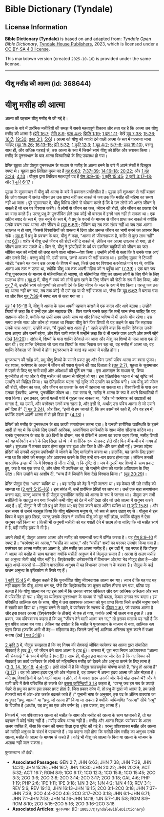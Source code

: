 # Bible Dictionary (Tyndale)

## License Information

**Bible Dictionary (Tyndale)** is based on and adapted from: _Tyndale Open Bible Dictionary_, [Tyndale House Publishers](https://tyndaleopenresources.com/), 2023, which is licensed under a [CC BY-SA 4.0 license](https://creativecommons.org/licenses/by-sa/4.0/legalcode.en).

This markdown version (created `2025-10-16`) is provided under the same license.



--------------------------------

## यीशु मसीह की आत्मा (id: 368644)

यीशु मसीह की आत्मा
==================

आत्मा की पहचान यीशु मसीह से की गई है।

आत्मा के बारे में प्रारंभिक मसीहियों की समझ में सबसे महत्वपूर्ण विकास और तत्व यह है कि आत्मा अब यीशु मसीह की आत्मा है ([प्रेरि 16:7](https://ref.ly/Acts16:7); [रोमि 8:9](https://ref.ly/Rom8:9); [गला 4:6](https://ref.ly/Gal4:6); [फिलि 1:19](https://ref.ly/Phil1:19); [1 पत 1:11](https://ref.ly/1Pet1:11); देखें [यूह 7:38](https://ref.ly/John7:38); [15:26](https://ref.ly/John15:26); [16:7](https://ref.ly/John16:7); [19:30](https://ref.ly/John19:30); [प्रका 3:1](https://ref.ly/Rev3:1); [5:6](https://ref.ly/Rev5:6))। आत्मा को यीशु की गवाही देने वाली आत्मा के रूप में पहचाना जाना चाहिए ([यूह 15:26](https://ref.ly/John15:26); [16:13–15](https://ref.ly/John16:13-John16:15); [प्रेरि 5:32](https://ref.ly/Acts5:32); [1 कुरि 12:3](https://ref.ly/1Cor12:3); [1 यूह 4:2](https://ref.ly/1John4:2); [5:7–8](https://ref.ly/1John5:7-1John5:8); [प्रका 19:10](https://ref.ly/Rev19:10)), परन्तु साथ ही, और अधिक गहराई से, उस आत्मा के रूप में जिसने स्वयं यीशु को प्रेरित और सशक्त किया। मसीह के पुनरुत्थान के बाद आत्मा विश्वासियों के लिए उपलब्ध हो गया।

प्रेरित यूहन्ना और पौलुस पुनरुत्थान के माध्यम से मसीह के आत्मा बनने के बारे में अपने लेखों में बिल्कुल स्पष्ट थे। यूहन्ना द्वारा लिखित मुख्य पद हैं [यूह 6:63](https://ref.ly/John6:63); [7:37–39](https://ref.ly/John7:37-John7:39); [14:16–18](https://ref.ly/John14:16-John14:18); [20:22](https://ref.ly/John20:22); और [1 यूह 3:24](https://ref.ly/1John3:24); [4:13](https://ref.ly/1John4:13)। पौलुस द्वारा लिखित महत्वपूर्ण पद हैं [रोम 8:9–10](https://ref.ly/Rom8:9-Rom8:10); [1 कुरि 15:45](https://ref.ly/1Cor15:45); [2 कुरि 3:17–18](https://ref.ly/2Cor3:17-2Cor3:18); और [1 कुरि 6:17](https://ref.ly/1Cor6:17)।

यूहन्ना के सुसमाचार में यीशु की आत्मा के बारे में प्रकाशन प्रगतिशील है। यूहन्ना हमें शुरुआत से नहीं बताता कि लोग वास्तव में अनंत जीवन तब तक प्राप्त नहीं कर सकते थे जब तक कि मसीह की महिमा का समय नहीं आ जाता। पूरे सुसमाचार में, यीशु विभिन्न लोगों से घोषणा करते हैं कि वे उन लोगों को अनंत जीवन दे सकते हैं जो उन पर विश्वास करेंगे। वे लोगों से जीवन का जल, जीवन की रोटी, और जीवन का प्रकाश देने का वादा करते हैं। परन्तु प्रभु के पुनर्जीवित होने तक कोई भी वास्तव में इनमें भाग नहीं ले सकता था। एक अग्रिम स्वाद के रूप में, एक नमूने के रूप में, वे प्रभु के वचनों के माध्यम से जीवन प्राप्त कर सकते थे क्योंकि उनके वचन स्वयं आत्मा और जीवन थे ([यूह 6:63](https://ref.ly/John6:63)); लेकिन यह तब तक संभव नहीं था जब तक आत्मा उपलब्ध न हो जाए, जिससे विश्वासियों को वास्तव में दिव्य और अनन्त जीवन का भागी बनने का अवसर मिल सके। [यूह 6](https://ref.ly/John6:1-John6:71) में प्रभु के प्रवचन के बाद, यीशु ने कहा, “आत्मा तो जीवनदायक है, शरीर से कुछ लाभ नहीं” (पद [63](https://ref.ly/John6:63))। शरीर में यीशु उन्हें जीवन की रोटी नहीं दे सकते थे, लेकिन जब आत्मा उपलब्ध हो गया, तो वे जीवन प्राप्त कर सकते थे। फिर से, यीशु ने झोपड़ियों के पर्व पर एकत्रित यहूदियों को जीवन का जल—जीवित जल की नदियों की तरह बहने वाला जीवन—पेश किया। उन्होंने लोगों से कहा कि वे उनके पास आएं और उनसे पिएं। परन्तु कोई भी, उसी समय, उनसे आकर पी नहीं सकता था। इसलिए यूहन्ना ने टिप्पणी जोड़ी: “उसने यह वचन उस आत्मा के विषय में कहा, जिसे उस पर विश्वास करनेवाले पाने पर थे; क्योंकि आत्मा अब तक न उतरा था, क्योंकि यीशु अब तक अपनी महिमा को न पहुँचा था” ([7:39](https://ref.ly/John7:39))। एक बार जब यीशु पुनरुत्थान के माध्यम से महिमान्वित हो जाएगा, तो महिमान्वित यीशु का आत्मा लोगों के लिए पीने के लिए उपलब्ध होगा। [यूह 6](https://ref.ly/John6:1-John6:71) में, यीशु ने स्वयं को लोगों द्वारा खाने के लिए जीवन की रोटी के रूप में पेश किया; और [यूह 7](https://ref.ly/John7:1-John7:53) में, उन्होंने स्वयं को पुरुषों को ताजगी देने के लिए जीवन के जल के रूप में पेश किया। परन्तु जब तक वह आत्मा नहीं बन गया, तब तक कोई भी उसे खा या पी नहीं सकता था, जैसा कि [यूह 6:63](https://ref.ly/John6:63) में बताया गया था और फिर [यूह 7:39](https://ref.ly/John7:39) में स्पष्ट रूप से कहा गया था।

[यूह 14:16–18](https://ref.ly/John14:16-John14:18) में, यीशु ने आत्मा के साथ अपनी पहचान कराने में एक कदम और आगे बढ़ाया। उन्होंने शिष्यों से कहा कि वे उन्हें एक और सहायक देंगे। फिर उसने उनसे कहा कि उन्हें जान लेना चाहिए कि यह सहायक कौन है, क्योंकि वह उसी समय उनके साथ था और निकट भविष्य में भी उनके बीच रहेगा। उस समय उनके साथ और कौन हो सकता था सिवाय यीशु के? फिर शिष्यों से यह कहने के बाद कि सहायक उनके पास आएगा, उन्होंने कहा, “मैं तुम्हारे पास आता हूँ।” पहले उन्होंने कहा कि शान्ति देनेवाला उनके पास आएगा और उनमें रहेगा, और फिर उसी सांस में उन्होंने कहा कि वे भी उनके पास आएंगे और उनमें रहेंगे (देखें [14:20](https://ref.ly/John14:20))। संक्षेप में, शिष्यों के पास शान्ति देनेवाले का आना और यीशु का शिष्यों के पास आना एक ही बात थी। वह शान्ति देनेवाला जो उस रात शिष्यों के साथ निवास कर रहा था, वह मसीह में आत्मा था; वह शान्ति देनेवाला जो शिष्यों में होगा (पुनरुत्थान के बाद) वह आत्मा में मसीह होगा।

पुनरुत्थान की साँझ को, प्रभु यीशु शिष्यों के सामने प्रकट हुए और फिर उनमें पवित्र आत्मा का श्वास फूंका। यह श्वास, परमेश्वर के आदम में जीवन की श्वास फूंकने की याद दिलाता है ([उत 2:7](https://ref.ly/Gen2:7)), यूहन्ना के सुसमाचार में पहले से किए गए सभी वादों और अपेक्षाओं की पूर्ति बन गया। इस आत्मदान के माध्यम से, शिष्य पुनर्जीवित हो गए और वे यीशु मसीह की आत्मा से परिपूर्ण हो गए। इस ऐतिहासिक घटना ने नई सृष्टि की उत्पत्ति को चिह्नित किया। यह ऐतिहासिक घटना नई सृष्टि की उत्पत्ति का प्रतीक बनी। अब यीशु को जीवन की रोटी, जीवन का जल, और जीवन का प्रकाश के रूप में पहचाना जा सकता था। विश्वासियों के पास अब उनका ईश्वरीय, अनन्त, पुनर्जीवित जीवन था। उस समय से, मसीह ने आत्मा के रूप में अपने विश्वासियों में वास किया। इस प्रकार, अपनी पहली पत्री में यूहन्ना कह सकता था, “और जो परमेश्वर की आज्ञाओं को मानता है, वह उसमें, और परमेश्वर उनमें बना रहता है, और इसी से, अर्थात् उस पवित्र आत्मा से जो उसने हमें दिया है” ([1 यूह 3:24](https://ref.ly/1John3:24)), और फिर, “इसी से हम जानते हैं, कि हम उसमें बने रहते हैं, और वह हम में; क्योंकि उसने अपनी आत्मा में से हमें दिया है” ([4:13](https://ref.ly/1John4:13))।

प्रेरितों को मसीह के पुनरुत्थान के बाद काफी समायोजन करना पड़ा। वे उनकी शारीरिक उपस्थिति के इतने आदी हो गए थे कि उनके लिए उनकी आत्मिक, अन्तर्निवास उपस्थिति के साथ जीना सीखना कठिन था। उनके पुनरुत्थान के बाद के 40 दिनों के दौरान, जब से प्रेरितों ने आत्मा का श्वास ग्रहण किया, मसीह शिष्यों को यह परिवर्तन करने के लिए सिखा रहे थे। वे शारीरिक रूप से प्रकट होते और फिर बीच\-बीच में गायब हो जाते। शुरुआत में उनका प्रकट होना बहुत बार हुआ और फिर वे धीरे\-धीरे कम होती गईं। उनका उद्देश्य प्रेरितों को उनकी अदृश्य उपस्थिति में जानने के लिए मार्गदर्शन करना था। हालाँकि, यह उनके लिए इतना नया था कि लोगो को मजबूत और आश्वस्त करने के लिए उन्हें बार\-बार प्रकट होना पड़ा। लेकिन उनकी वास्तविक इच्छा थी कि वे विश्वास से जीना सीखें, न कि दृष्टि से। जब वे दूसरी बार शिष्यों के साथ प्रकट हुए, जब वे सब एक साथ थे, और थोमा भी उपस्थित था, तो उन्होंने थोमा को उसके अविश्वास के लिए डांटा। फिर उन्होंने यह आशीष दी, “धन्य हैं वे जिन्होंने बिना देखे विश्वास किया।” ([यूह 20:29](https://ref.ly/John20:29))।

प्रेरित पौलुस ऐसा “धन्य” व्यक्ति था।। वह मसीह को देह में नहीं जानता था। वह केवल जी उठे मसीह को जानता था ([2 कुरि 5:15–16](https://ref.ly/2Cor5:15-2Cor5:16))। इस संबंध में, उन्हें प्रारंभिक प्रेरितों पर लाभ था। उन्हें एक बड़ा समायोजन करना पड़ा, परन्तु आरम्भ से ही पौलुस पुनर्जीवित मसीह को आत्मा के रूप में जानता था। पौलुस उन सभी मसीहियों के अग्रदूत बन गया जिन्होंने कभी यीशु को देह में नहीं देखा और जो उसे आत्मा में अनुभव करने आए हैं। हाँ, पौलुस ने जी उठे प्रभु को देखा था; वह ऐसा करने वाला अंतिम व्यक्ति था ([1 कुरि 15:8](https://ref.ly/1Cor15:8))। और उस समय से उसने महसूस किया कि यीशु महिमामय मनुष्य थे, जो सब से ऊपर उठाए गए थे। पौलुस ने इस विषय में बहुत कुछ लिखा, परन्तु उसके लेखन ने सर्वोच्च यीशु को दूर नहीं छोड़ा, क्योंकि पौलुस ने ऐसा अनुभव नहीं किया था। किसी भी अनुभवी मसीही को यह गवाही देने में सक्षम होना चाहिए कि जो मसीह स्वर्ग में है, वही मसीह हृदय में भी है।

अपने लेखों में, पौलुस अक्सर आत्मा और मसीह को समानार्थी रूप में वर्णित करता है। यह [रोम 8:9–10](https://ref.ly/Rom8:9-Rom8:10) में स्पष्ट है। "परमेश्वर का आत्मा," "मसीह का आत्मा," और "मसीह" शब्दों का परस्पर उपयोग किया गया है। परमेश्वर का आत्मा मसीह का आत्मा है, और मसीह का आत्मा मसीह हैं। इन पदों में, यह स्पष्ट है कि पौलुस ने आत्मा को मसीह के साथ पहचाना क्योंकि मसीही अनुभव में वे बिल्कुल समान हैं। आत्मा से अलग मसीह का अनुभव जैसी कोई चीज़ नहीं है। त्रिएकेश्वरीय धर्मशास्त्रीये में विभाजन और/या भेद मौजूद होता है—और बहुत अच्छे कारणों से—लेकिन वास्तविक अनुभव में यह विभाजन लगभग न के बराबर है। पौलुस के कई कथन अनुभव के दृष्टिकोण से लिखे गए हैं।

[1 कुरि 15:45](https://ref.ly/1Cor15:45) में, पौलुस कहते हैं कि पुनर्जीवित यीशु जीवनदायक आत्मा बन गए। ध्यान दें कि यह पद यह नहीं कहता कि यीशु आत्मा बन गए, जैसे कि त्रिएकेश्वरीय का दूसरा व्यक्ति तीसरा बन गया, बल्कि यह कहता है कि यीशु आत्मा बन गए इस अर्थ में कि उनका नश्वर अस्तित्व और रूप आत्मिक अस्तित्व और रूप में परिवर्तित हो गया। यीशु का व्यक्तित्व पुनरुत्थान के माध्यम से नहीं बदला, केवल उनका रूप बदला। इस परिवर्तित आत्मिक रूप के साथ, यीशु ने उस आवश्यक अवस्था को पुनः प्राप्त किया जिसे उन्होंने मनुष्य बनने में खाली कर दिया था। मनुष्य बनने से पहले, वे परमेश्वर के स्वरूप थे ([फिल 2:6](https://ref.ly/Phil2:6)), जो स्वरूप आत्मा है और इस प्रकार आत्मा (त्रिएकेश्वरीय के तीसरे) से एक हो गया, जबकि अभी भी अलग बना हुआ है। इस प्रकार, जब पवित्रशास्त्र कहता है कि प्रभु "जीवन देने वाली आत्मा बन गए," तो इसका मतलब यह नहीं है कि पुत्र पवित्र आत्मा बन गया। लेकिन यह दर्शाता है कि मसीह ने पुनरुत्थान के माध्यम से नया, आत्मिक रूप ग्रहण किया (जबकि अभी भी देह— महिमामय देह) जिसने उन्हें नई आत्मिक अस्तित्व शुरू करने में सक्षम बनाया (देखें [1 पत 3:18](https://ref.ly/1Pet3:18))।

[2 कुरि 3](https://ref.ly/2Cor3:1-2Cor3:18) में, पौलुस समझाता है कि नए नियम की सेवकाई जीवित परमेश्वर का आत्मा द्वारा संचालित सेवकाई है (पद [3](https://ref.ly/2Cor3:3)), जो जीवन देने वाला आत्मा है (पद [6](https://ref.ly/2Cor3:6))। वास्तव में, पूरा नया नियम अर्थव्यवस्था "आत्मा की सेवकाई " के रूप में वर्णित है (पद [8](https://ref.ly/2Cor3:8))। साथ ही, पौलुस इस बात पर जोर देता है कि नए नियम की सेवकाई का कार्य परमेश्वर के लोगों को महिमान्वित मसीह को देखने और अनुभव करने के लिए लाना है ([3:3, 14, 16–18](https://ref.ly/2Cor3:3,2Cor3:14,2Cor3:16-2Cor3:18); [4:4–6](https://ref.ly/2Cor4:4-2Cor4:6))। इसी संदर्भ में है कि पौलुस साहसपूर्वक घोषणा करते हैं, "प्रभु तो आत्मा है" ([3:17](https://ref.ly/2Cor3:17))। वह जो अपना हृदय प्रभु की ओर मोड़ता है, वह वास्तव में अपना हृदय आत्मा की ओर मोड़ता है। यदि प्रभु विश्वासियों में रहने वाली आत्मा न होते, तो वे अपना हृदय उनकी ओर कैसे मोड़ सकते थे? और वे उसी छवि में कैसे परिवर्तित हो सकते थे? [दूसरा कुरिन्थियों 3:18](https://ref.ly/2Cor3:18) कहता है, "परन्तु जब हम सब के उघाड़े चेहरे से प्रभु का प्रताप इस प्रकार प्रगट होता है, जिस प्रकार दर्पण में, तो प्रभु के द्वारा जो आत्मा है, हम उसी तेजस्वी रूप में अंश\-अंश करके बदलते जाते हैं।" यूनानी भाषा के अनुसार, इस पद के अंतिम वाक्यांश का अनुवाद "प्रभु, आत्मा" या "प्रभु, जो आत्मा है" किया जा सकता है क्योंकि अभिव्यक्ति "आत्मा" सीधे "प्रभु" के विपरीत है (अर्थात, यह प्रभु का एक और वर्णन है)। इस प्रकार, प्रभु आत्मा हैं।

निष्कर्ष में, जब पवित्रशास्त्र आत्मा को मसीह के साथ और मसीह को आत्मा के साथ पहचानते हैं, तो यह पहचान में कोई संदेह नहीं है। मसीह पवित्र आत्मा नहीं हैं। मसीह और आत्मा त्रिएक\-परमेश्वर के अलग\-अलग व्यक्ति हैं, जैसा कि वचन की समग्र शिक्षा द्वारा पुष्टि की गई है। परन्तु पवित्रशास्त्र मसीह और आत्मा को मसीही अनुभव के संदर्भ में पहचानते हैं। यह कहना सही होगा कि मसीही लोग मसीह का अनुभव उनके आत्मा, मसीह के आत्मा के माध्यम से करते हैं। कोई भी यीशु को आत्मा के बिना या आत्मा के माध्यम के अलावा नहीं जान सकता।

 पुनरुत्थान *भी देखें*।

* **Associated Passages:** GEN 2:7; JHN 6:63; JHN 7:38; JHN 7:39; JHN 14:20; JHN 15:26; JHN 16:7; JHN 19:30; JHN 20:22; JHN 20:29; ACT 5:32; ACT 16:7; ROM 8:9; 1CO 6:17; 1CO 12:3; 1CO 15:8; 1CO 15:45; 2CO 3:3; 2CO 3:6; 2CO 3:8; 2CO 3:14; 2CO 3:17; 2CO 3:18; GAL 4:6; PHP 1:19; PHP 2:6; 1PE 1:11; 1PE 3:18; 1JN 3:24; 1JN 4:2; 1JN 4:13; REV 3:1; REV 5:6; REV 19:10; JHN 16:13–JHN 16:15; 2CO 3:1–2CO 3:18; JHN 7:37–JHN 7:39; 2CO 4:4–2CO 4:6; 2CO 3:17–2CO 3:18; JHN 6:1–JHN 6:71; JHN 7:1–JHN 7:53; JHN 14:16–JHN 14:18; 1JN 5:7–1JN 5:8; ROM 8:9–ROM 8:10; 2CO 5:15–2CO 5:16; 2CO 3:16–2CO 3:18
* **Associated Articles:** पुनरुत्थान (ID: `180537@TyndaleBibleDictionary`)


